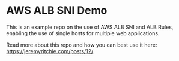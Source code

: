 # AWS ALB SNI Demo

This is an example repo on the use of AWS ALB SNI and ALB Rules, enabling the use of single hosts for multiple web applications.

Read more about this repo and how you can best use it here: https://jeremyritchie.com/posts/12/